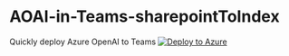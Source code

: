 # AOAI-in-Teams-sharepointToIndex
Quickly deploy Azure OpenAI to Teams
[![Deploy to Azure](https://aka.ms/deploytoazurebutton)](https://portal.azure.com/#create/Microsoft.Template/uri/https%3A%2F%2Fraw.githubusercontent.com%2Fcloudnative-co%2Fdev-shunsuke-template-sharepoint-index%2Frefs%2Fheads%2Fmain%2Fsharepont-index.json)
